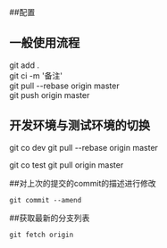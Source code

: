 ##配置

## 一般使用流程
git add .  
git ci -m '备注'  
git pull --rebase origin master  
git push origin master  

## 开发环境与测试环境的切换
git co dev
git pull --rebase origin master

git co test
git pull origin master



##对上次的提交的commit的描述进行修改
```
git commit --amend
```

##获取最新的分支列表
```
git fetch origin
```



